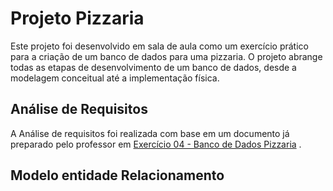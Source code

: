 # Projeto Pizzaria
Este projeto foi desenvolvido em sala de aula como um exercício prático para a criação de um banco de dados para uma pizzaria. O projeto abrange todas as etapas de desenvolvimento de um banco de dados, desde a modelagem conceitual até a implementação física.

## Análise de Requisitos
A Análise de requisitos foi realizada com base em um documento já preparado pelo professor em  <a href="./Exercício 04 - Banco de Dados Pizzaria">Exercício 04 - Banco de Dados Pizzaria</a> .


## Modelo entidade Relacionamento
